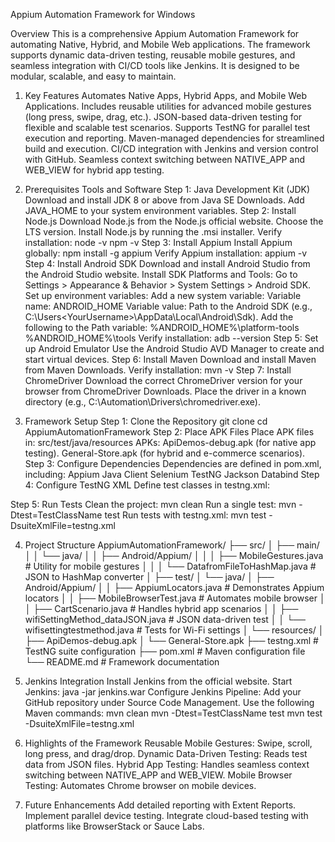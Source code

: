 Appium Automation Framework for Windows

Overview
This is a comprehensive Appium Automation Framework for automating Native, Hybrid, and Mobile Web applications. The framework supports dynamic data-driven testing, reusable mobile gestures, and seamless integration with CI/CD tools like Jenkins. It is designed to be modular, scalable, and easy to maintain.

1. Key Features
Automates Native Apps, Hybrid Apps, and Mobile Web Applications.
Includes reusable utilities for advanced mobile gestures (long press, swipe, drag, etc.).
JSON-based data-driven testing for flexible and scalable test scenarios.
Supports TestNG for parallel test execution and reporting.
Maven-managed dependencies for streamlined build and execution.
CI/CD integration with Jenkins and version control with GitHub.
Seamless context switching between NATIVE_APP and WEB_VIEW for hybrid app testing.

2. Prerequisites
Tools and Software
Step 1: Java Development Kit (JDK)
Download and install JDK 8 or above from Java SE Downloads.
Add JAVA_HOME to your system environment variables.
Step 2: Install Node.js
Download Node.js from the Node.js official website. Choose the LTS version.
Install Node.js by running the .msi installer.
Verify installation:
node -v
npm -v
Step 3: Install Appium
Install Appium globally:
npm install -g appium
Verify Appium installation:
appium -v
Step 4: Install Android SDK
Download and install Android Studio from the Android Studio website.
Install SDK Platforms and Tools:
Go to Settings > Appearance & Behavior > System Settings > Android SDK.
Set up environment variables:
Add a new system variable:
Variable name: ANDROID_HOME
Variable value: Path to the Android SDK (e.g., C:\Users\<YourUsername>\AppData\Local\Android\Sdk).
Add the following to the Path variable:
%ANDROID_HOME%\platform-tools
%ANDROID_HOME%\tools
Verify installation:
adb --version
Step 5: Set up Android Emulator
Use the Android Studio AVD Manager to create and start virtual devices.
Step 6: Install Maven
Download and install Maven from Maven Downloads.
Verify installation:
mvn -v
Step 7: Install ChromeDriver
Download the correct ChromeDriver version for your browser from ChromeDriver Downloads.
Place the driver in a known directory (e.g., C:\Automation\Drivers\chromedriver.exe).

3. Framework Setup
Step 1: Clone the Repository
git clone <your-repository-url>
cd AppiumAutomationFramework
Step 2: Place APK Files
Place APK files in: src/test/java/resources
APKs:
ApiDemos-debug.apk (for native app testing).
General-Store.apk (for hybrid and e-commerce scenarios).
Step 3: Configure Dependencies
Dependencies are defined in pom.xml, including:
Appium Java Client
Selenium
TestNG
Jackson Databind
Step 4: Configure TestNG XML
Define test classes in testng.xml:
<suite name="Suite">
  <test thread-count="5" name="Test">
    <classes>
      <class name="Android.Appium.AppiumLocators"/>
      <class name="Android.Appium.MobileBrowserTest"/>
      <class name="Android.Appium.CartScenario"/>
      <class name="Android.Appium.wifiSettingMethod_dataJSON"/>
      <class name="Android.Appium.wifisettingtestmethod"/>
    </classes>
  </test>
</suite>
Step 5: Run Tests
Clean the project:
mvn clean
Run a single test:
mvn -Dtest=TestClassName test
Run tests with testng.xml:
mvn test -DsuiteXmlFile=testng.xml

4. Project Structure
AppiumAutomationFramework/
├── src/
│   ├── main/
│   │   └── java/
│   │       ├── Android/Appium/
│   │       │   ├── MobileGestures.java           # Utility for mobile gestures
│   │       │   └── DatafromFileToHashMap.java    # JSON to HashMap converter
│   ├── test/
│       └── java/
│           ├── Android/Appium/
│           │   ├── AppiumLocators.java           # Demonstrates Appium locators
│           │   ├── MobileBrowserTest.java        # Automates mobile browser
│           │   ├── CartScenario.java             # Handles hybrid app scenarios
│           │   ├── wifiSettingMethod_dataJSON.java  # JSON data-driven test
│           │   └── wifisettingtestmethod.java    # Tests for Wi-Fi settings
│       └── resources/
│           ├── ApiDemos-debug.apk
│           └── General-Store.apk
├── testng.xml             # TestNG suite configuration
├── pom.xml                # Maven configuration file
└── README.md              # Framework documentation

5. Jenkins Integration
Install Jenkins from the official website.
Start Jenkins:
java -jar jenkins.war
Configure Jenkins Pipeline:
Add your GitHub repository under Source Code Management.
Use the following Maven commands:
mvn clean
mvn -Dtest=TestClassName test
mvn test -DsuiteXmlFile=testng.xml

6. Highlights of the Framework
Reusable Mobile Gestures: Swipe, scroll, long press, and drag/drop.
Dynamic Data-Driven Testing: Reads test data from JSON files.
Hybrid App Testing: Handles seamless context switching between NATIVE_APP and WEB_VIEW.
Mobile Browser Testing: Automates Chrome browser on mobile devices.

7. Future Enhancements
Add detailed reporting with Extent Reports.
Implement parallel device testing.
Integrate cloud-based testing with platforms like BrowserStack or Sauce Labs.
